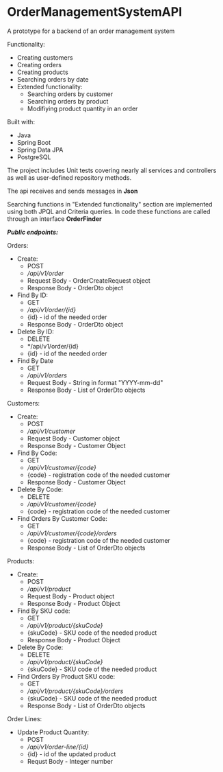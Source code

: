 # OrderManagementSystemAPI
A prototype for a backend of an order management system

Functionality:
- Creating customers
- Creating orders
- Creating products
- Searching orders by date
- Extended functionality: 
  - Searching orders by customer
  - Searching orders by product
  - Modifiying product quantity in an order

Built with:
- Java
- Spring Boot
- Spring Data JPA
- PostgreSQL

The project includes Unit tests covering nearly all services and controllers as well as user-defined repository methods.

The api receives and sends messages in **Json**

Searching functions in "Extended functionality" section are implemented using both JPQL and Criteria queries. 
In code these functions are called through an interface **OrderFinder**

***Public endpoints:***

Orders:
  - Create:
    - POST
    - */api/v1/order*  
    - Request Body - OrderCreateRequest object
    - Response Body - OrderDto object
  - Find By ID: 
    - GET
    - */api/v1/order/{id}*
    - {id} - id of the needed order
    - Response Body - OrderDto object
  - Delete By ID:
    - DELETE
    - */api/v1/order/{id}
    - {id} - id of the needed order
  - Find By Date
    - GET
    - */api/v1/orders*
    - Request Body - String in format "YYYY-mm-dd"
    - Response Body - List of OrderDto objects

Customers:
  - Create:
    - POST
    - */api/v1/customer*
    - Request Body - Customer object
    - Response Body - Customer Object
  - Find By Code:
    - GET
    - */api/v1/customer/{code}*
    - {code} - registration code of the needed customer
    - Response Body - Customer Object
  - Delete By Code:
    - DELETE
    - */api/v1/customer/{code}*
    - {code} - registration code of the needed customer
  - Find Orders By Customer Code:
    - GET
    - */api/v1/customer/{code}/orders*
    - {code} - registration code of the needed customer
    - Response Body - List of OrderDto objects
    
Products:
  - Create:
    - POST
    - */api/v1/product*
    - Request Body - Product object
    - Response Body - Product Object
  - Find By SKU code:
    - GET
    - */api/v1/product/{skuCode}*
    - {skuCode} - SKU code of the needed product
    - Response Body - Product Object
  - Delete By Code:
    - DELETE
    - */api/v1/product/{skuCode}*
    - {skuCode} - SKU code of the needed product
 - Find Orders By Product SKU code:
    - GET
    - */api/v1/product/{skuCode}/orders*
    - {skuCode} - SKU code of the needed product
    - Response Body - List of OrderDto objects

Order Lines:
  - Update Product Quantity:
    - POST
    - */api/v1/order-line/{id}*
    - {id} - id of the updated product
    - Requst Body - Integer number
